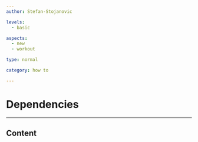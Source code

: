 ```yaml
---
author: Stefan-Stojanovic

levels:
  - basic

aspects:
  - new
  - workout

type: normal

category: how to

---
```


# Dependencies

---
## Content

